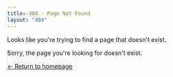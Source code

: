 ```yaml
---
title: 404 - Page Not Found
layout: "404"
---
```


Looks like you're trying to find a page that doesn't exist.

Sorry, the page you're looking for doesn't exist.

[← Return to homepage](/)
